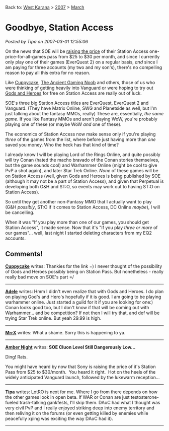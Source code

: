 Back to: [West Karana](/posts/westkarana.md) > [2007](/posts/2007/westkarana.md) > [March](./westkarana.md)
# Goodbye, Station Access

*Posted by Tipa on 2007-03-01 12:55:06*

On the news that SOE will be [raising the price](http://forums.station.sony.com/eq2/posts/list.m?topic_id=350069) of their Station Access one-price-for-all-games pass from $25 to $30 per month, and since I currently only play one of their games (EverQuest 2) on a regular basis, *and* since I am paying for three accounts (my two and my son's), there's no compelling reason to pay all this extra for no reason.

Like [Cuppycake](http://www.cuppycake.org/), [The Ancient Gaming Noob](http://tagn.wordpress.com/2007/02/28/station-access-price-hike/) and others, those of us who were thinking of getting heavily into Vanguard or were hoping to try out [Gods and Heroes](http://www.godsandheroes.com/) for free on Station Access are really out of luck.

SOE's three big Station Access titles are EverQuest, EverQuest 2 and Vanguard. (They have Matrix Online, SWG and Planetside as well, but I'm just talking about the fantasy MMOs, really) These are, essentially, *the same game*. If you like Fantasy MMOs and aren't playing WoW, you're probably playing one of these (or maybe WoW *and* one of these).

The economics of Station Access now make sense only if you're playing *three* of the games from the list, where before just having more than *one* saved you money. Who the heck has that kind of time?

I already know I will be playing Lord of the Rings Online, and quite possibly will try Conan (hated the macho bravado of the Conan stories themselves, but the game sounds cool) and Warhammer Online (might be cool to give PvP a shot again), and later Star Trek Online. *None* of these games will be on Station Access (well, given Gods and Heroes is being published by SOE (although it may not be a part of Station Access), and given that Perpetual is developing both G&H and ST:O, so events may work out to having ST:O on Station Access).

So until they get another non-Fantasy MMO that I actually want to play (G&H *possibly*, ST:O if it comes to Station Access, DC Online *maybe*), I will be cancelling.

When it was "If you play more than one of our games, you should get Station Access", it made sense. Now that it's "If you play *three or more* of our games"... well, last night I started deleting characters from my EQ2 accounts.
## Comments!

**[Cuppycake](http://www.cuppycake.org)** writes: Thankies for the link =) I never thought of the possibility of Gods and Heroes possibly being on Station Pass. But nonetheless - really really bad move on SOE's part =/

---

**[Adele](http://www.adelecaelia.blogspot.com)** writes: Hmm I didn't even realize that with Gods and Heroes. I do plan on playing God's and Hero's hopefully if it is good. I am going to be playing warhammer online. Just started a guild for it if you are looking for one:) Conan looks good too, but I don't know if that will be coming out with Warhammer... and be competition? If not then I will try that, and def will be trying Star Trek online. But yeah 29.99 is high.

---

**[MrrX](http://mrrx.wordpress.com)** writes: What a shame. Sorry this is happening to ya.

---

**[Amber Night](http://ambernight.org/archives/2007/03/02/508)** writes: **SOE Cluon Level Still Dangerously Low...**

Ding! Rats.


You might have heard by now that Sony is raising the price of it's Station Pass from $25 to $30/month.  You heard it right.  Hot on the heels of the widely anticipated Vanguard launch, followed by the lukewarm reception...

---

**[Tipa](https://chasingdings.com)** writes: LotRO is next for me. Where I go from there depends on how the other games look in open beta. If WAR or Conan are just testosterone-fueled trash-talking gankfests, I'll skip them. DAoC had what I thought was very civil PvP and I really enjoyed striking deep into enemy territory and then reliving it on the forums (or even getting killed by enemies while peacefully xping was exciting the way DAoC had it).

---

